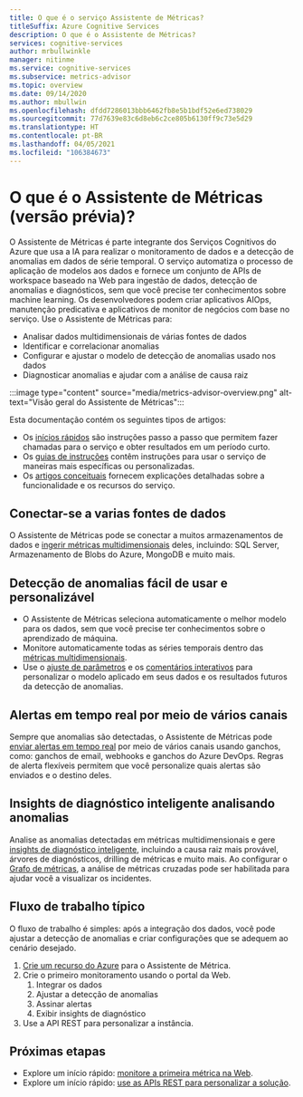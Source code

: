 ```yaml
---
title: O que é o serviço Assistente de Métricas?
titleSuffix: Azure Cognitive Services
description: O que é o Assistente de Métricas?
services: cognitive-services
author: mrbullwinkle
manager: nitinme
ms.service: cognitive-services
ms.subservice: metrics-advisor
ms.topic: overview
ms.date: 09/14/2020
ms.author: mbullwin
ms.openlocfilehash: dfdd7286013bbb6462fb8e5b1bdf52e6ed738029
ms.sourcegitcommit: 77d7639e83c6d8eb6c2ce805b6130ff9c73e5d29
ms.translationtype: HT
ms.contentlocale: pt-BR
ms.lasthandoff: 04/05/2021
ms.locfileid: "106384673"
---
```

# <a name="what-is-metrics-advisor-preview"></a>O que é o Assistente de Métricas (versão prévia)? 

O Assistente de Métricas é parte integrante dos Serviços Cognitivos do Azure que usa a IA para realizar o monitoramento de dados e a detecção de anomalias em dados de série temporal. O serviço automatiza o processo de aplicação de modelos aos dados e fornece um conjunto de APIs de workspace baseado na Web para ingestão de dados, detecção de anomalias e diagnósticos, sem que você precise ter conhecimentos sobre machine learning. Os desenvolvedores podem criar aplicativos AIOps, manutenção predicativa e aplicativos de monitor de negócios com base no serviço. Use o Assistente de Métricas para:

* Analisar dados multidimensionais de várias fontes de dados
* Identificar e correlacionar anomalias
* Configurar e ajustar o modelo de detecção de anomalias usado nos dados
* Diagnosticar anomalias e ajudar com a análise de causa raiz

:::image type="content" source="media/metrics-advisor-overview.png" alt-text="Visão geral do Assistente de Métricas":::

Esta documentação contém os seguintes tipos de artigos:
* Os [inícios rápidos](./Quickstarts/web-portal.md) são instruções passo a passo que permitem fazer chamadas para o serviço e obter resultados em um período curto. 
* Os [guias de instruções](./how-tos/onboard-your-data.md) contêm instruções para usar o serviço de maneiras mais específicas ou personalizadas.
* Os [artigos conceituais](glossary.md) fornecem explicações detalhadas sobre a funcionalidade e os recursos do serviço.

## <a name="connect-to-a-variety-of-data-sources"></a>Conectar-se a varias fontes de dados

O Assistente de Métricas pode se conectar a muitos armazenamentos de dados e [ingerir métricas multidimensionais](how-tos/onboard-your-data.md) deles, incluindo: SQL Server, Armazenamento de Blobs do Azure, MongoDB e muito mais.

## <a name="easy-to-use-and-customizable-anomaly-detection"></a>Detecção de anomalias fácil de usar e personalizável

* O Assistente de Métricas seleciona automaticamente o melhor modelo para os dados, sem que você precise ter conhecimentos sobre o aprendizado de máquina.
* Monitore automaticamente todas as séries temporais dentro das [métricas multidimensionais](glossary.md#multi-dimensional-metric).
* Use o [ajuste de parâmetros](how-tos/configure-metrics.md) e os [comentários interativos](how-tos/anomaly-feedback.md) para personalizar o modelo aplicado em seus dados e os resultados futuros da detecção de anomalias.

## <a name="real-time-alerts-through-multiple-channels"></a>Alertas em tempo real por meio de vários canais

Sempre que anomalias são detectadas, o Assistente de Métricas pode [enviar alertas em tempo real](how-tos/alerts.md) por meio de vários canais usando ganchos, como: ganchos de email, webhooks e ganchos do Azure DevOps. Regras de alerta flexíveis permitem que você personalize quais alertas são enviados e o destino deles.

## <a name="smart-diagnostic-insights-by-analyzing-anomalies"></a>Insights de diagnóstico inteligente analisando anomalias

Analise as anomalias detectadas em métricas multidimensionais e gere [insights de diagnóstico inteligente](how-tos/diagnose-incident.md), incluindo a causa raiz mais provável, árvores de diagnósticos, drilling de métricas e muito mais. Ao configurar o [Grafo de métricas](how-tos/metrics-graph.md), a análise de métricas cruzadas pode ser habilitada para ajudar você a visualizar os incidentes.


## <a name="typical-workflow"></a>Fluxo de trabalho típico

O fluxo de trabalho é simples: após a integração dos dados, você pode ajustar a detecção de anomalias e criar configurações que se adequem ao cenário desejado.

1. [Crie um recurso do Azure](https://go.microsoft.com/fwlink/?linkid=2142156) para o Assistente de Métrica. 
2. Crie o primeiro monitoramento usando o portal da Web.
    1. Integrar os dados
    2. Ajustar a detecção de anomalias
    3. Assinar alertas
    4. Exibir insights de diagnóstico
3. Use a API REST para personalizar a instância.

## <a name="next-steps"></a>Próximas etapas

* Explore um início rápido: [monitore a primeira métrica na Web](quickstarts/web-portal.md).
* Explore um início rápido: [use as APIs REST para personalizar a solução](./quickstarts/rest-api-and-client-library.md).
